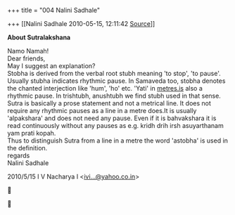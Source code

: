 +++
title = "004 Nalini Sadhale"

+++
[[Nalini Sadhale	2010-05-15, 12:11:42 [Source](https://groups.google.com/g/bvparishat/c/UY8NbmB5FtY)]]



**About Sutralakshana**  
  
Namo Namah!  
Dear friends,  
May I suggest an explanation?  
Stobha is derived from the verbal root stubh meaning 'to stop', 'to pause'. Usually stubha indicates rhythmic pause. In Samaveda too, stobha denotes the chanted interjection like 'hum', 'ho' etc. 'Yati' in [metres.is](http://metres.is) also a rhythmic pause. In trishtubh, anushtubh we find stubh used in that sense.  
Sutra is basically a prose statement and not a metrical line. It does not require any rhythmic pauses as a line in a metre does.It is usually 'alpakshara' and does not need any pause. Even if it is bahvakshara it is read continuously without any pauses as e.g. kridh drih irsh asuyarthanam yam prati kopah.  
Thus to distinguish Sutra from a line in a metre the word 'astobha' is used in the definition.  
regards  
Nalini Sadhale  
  
  
  

2010/5/15 I V Nacharya I \<[ivi...@yahoo.co.in]()\>





